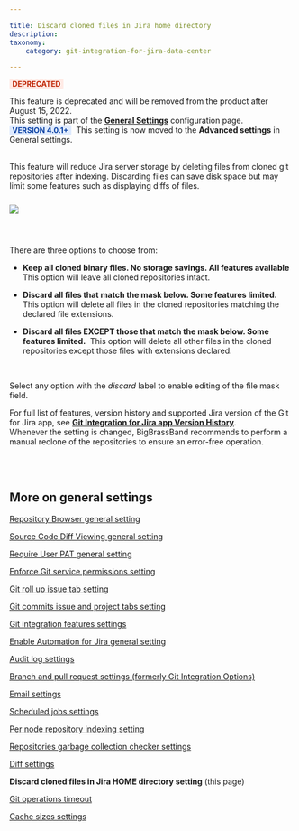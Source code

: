 ```yaml
---

title: Discard cloned files in Jira home directory
description:
taxonomy:
    category: git-integration-for-jira-data-center

---
```


<b style='background-color:#FFEBE6; padding:1px 5px; color:#C02909; border-radius:3px; margin: 0 5px 0 0; font-size: small;'>DEPRECATED</b>

<div class="bbb-callout bbb--error">
    <div class="irow">
    <div class="ilogobox">
        <span class="logoimg"></span>
    </div>
    <div class="imsgbox">
        This feature is deprecated and will be removed from the product after August 15, 2022.
    </div>
    </div>
</div>

<div class="bbb-callout bbb--info">
    <div class="irow">
    <div class="ilogobox">
        <span class="logoimg"></span>
    </div>
    <div class="imsgbox">
        This setting is part of the <a href='/git-integration-for-jira-data-center/General-settings-gij-self-managed'><b>General Settings</b></a> configuration page.
    </div>
    </div>
</div>

<div class="bbb-callout bbb--tip">
    <div class="irow">
    <div class="ilogobox">
        <span class="logoimg"></span>
    </div>
    <div class="imsgbox">
        <b style='background-color:#DEEAFE; padding:1px 5px; color:#0C42A3; border-radius:3px; margin: 0 5px 0 0; font-size: small;'>VERSION 4.0.1+</b> This setting is now moved to the <b>Advanced settings</b> in General settings.
    </div>
    </div>
</div>
<br>

This feature will reduce Jira server storage by deleting files from cloned git repositories after indexing. Discarding files can save disk space but may limit some features such as displaying diffs of files.

<img src='/wp-content/uploads/gij-gitserver-discard-cloned-files-gencfg.png' style='display:block;margin:25px auto;max-width:100%' />

<br>

There are three options to choose from:

*   **Keep all cloned binary files. No storage savings. All features available**  This option will leave all cloned repositories intact.

*   **Discard all files that match the mask below. Some features limited.**  This option will delete all files in the cloned repositories matching the declared file extensions.

*   **Discard all files EXCEPT those that match the mask below. Some features limited.**  This option will delete all other files in the cloned repositories except those files with extensions declared.

<br>

Select any option with the _discard_ label to enable editing of the file mask field.

<div class="bbb-callout bbb--info">
    <div class="irow">
    <div class="ilogobox">
        <span class="logoimg"></span>
    </div>
    <div class="imsgbox">
        For full list of features, version history and supported Jira version of the Git for Jira app, see <a href='https://marketplace.atlassian.com/plugins/com.xiplink.jira.git.jira_git_plugin/versions' target='_blank'><b>Git Integration for Jira app Version History</b></a>.
    </div>
    </div>
</div>

<div class="bbb-callout bbb--alert">
    <div class="irow">
    <div class="ilogobox">
        <span class="logoimg"></span>
    </div>
    <div class="imsgbox">
        Whenever the setting is changed, BigBrassBand recommends to perform a manual reclone of the repositories to ensure an error-free operation.
    </div>
    </div>
</div>
<br>

<p>&nbsp;</p>

## More on general settings

[Repository Browser general setting](/git-integration-for-jira-data-center/repository-Browser-general-setting-gij-self-managed)

[Source Code Diff Viewing general setting](/git-integration-for-jira-data-center/source-Code-Diff-Viewing-general-setting-gij-self-managed)

[Require User PAT general setting](/git-integration-for-jira-data-center/require-User-PAT-general-setting-gij-self-managed)

[Enforce Git service permissions setting](/git-integration-for-jira-data-center/enforce-Git-service-permissions-gij-self-managed)

[Git roll up issue tab setting](/git-integration-for-jira-data-center/git-roll-up-tab-setting-gij-self-managed)

[Git commits issue and project tabs setting](/git-integration-for-jira-data-center/git-commits-issue-and-project-tabs-gij-self-managed)

[Git integration features settings](/git-integration-for-jira-data-center/git-integration-features-gij-self-managed)

[Enable Automation for Jira general setting](/git-integration-for-jira-data-center/enable-Automation-for-Jira-general-setting-gij-self-managed)

[Audit log settings](/git-integration-for-jira-data-center/audit-log-settings-gij-self-managed)

[Branch and pull request settings (formerly Git Integration Options)](/git-integration-for-jira-data-center/branch-and-pull-request-settings-(formerly-Git-Integration-Options)-gij-self-managed)

[Email settings](/git-integration-for-jira-data-center/email-settings-gij-self-managed)

[Scheduled jobs settings](/git-integration-for-jira-data-center/scheduled-jobs-gij-self-managed)

[Per node repository indexing setting](/git-integration-for-jira-data-center/Per-Node-Repository-Indexing-gij-self-managed)

[Repositories garbage collection checker settings](/git-integration-for-jira-data-center/Repositories-garbage-collection-checker-gij-self-managed)

[Diff settings](/git-integration-for-jira-data-center/Diff-Settings-gij-self-managed)

**Discard cloned files in Jira HOME directory setting** (this page)

[Git operations timeout](/git-integration-fpr-jira-data-center/git-operations-timeout-gij-self-managed)

[Cache sizes settings](/git-integration-for-jira-data-center/cache-sizes-settings-gij-self-managed)

